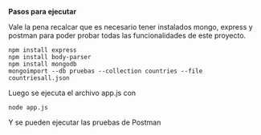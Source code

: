 **Pasos para ejecutar**

Vale la pena recalcar que es necesario tener instalados mongo, express y postman para poder probar todas las funcionalidades de este proyecto.

~~~~
npm install express
npm install body-parser
npm install mongodb
mongoimport --db pruebas --collection countries --file countriesall.json
~~~~

Luego se ejecuta el archivo app.js con

~~~~
node app.js
~~~~

Y se pueden ejecutar las pruebas de Postman